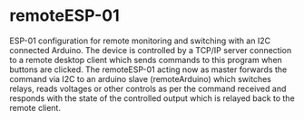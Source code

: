 # remoteESP-01
ESP-01 configuration for remote monitoring and switching with an I2C connected Arduino. The device is controlled by a TCP/IP server connection to a remote desktop client which sends commands to this program when buttons are clicked. The remoteESP-01 acting now as master forwards the command via I2C to an arduino slave (remoteArduino) which switches relays, reads voltages or other controls as per the command received and responds with the state of the controlled output which is relayed back to the remote client.
